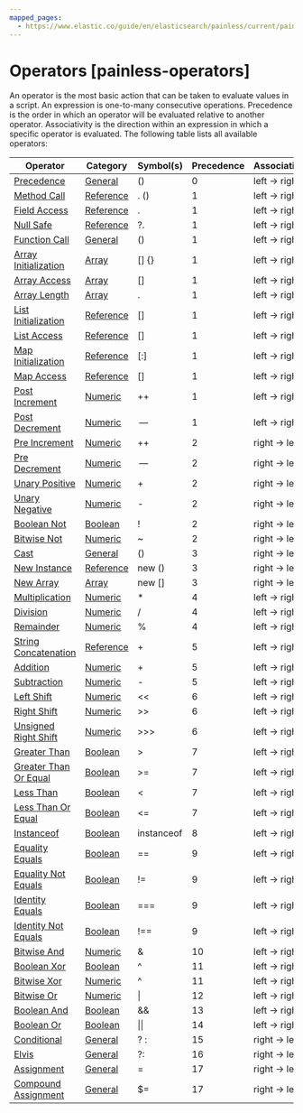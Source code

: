 ```yaml
---
mapped_pages:
  - https://www.elastic.co/guide/en/elasticsearch/painless/current/painless-operators.html
---
```


# Operators [painless-operators]

An operator is the most basic action that can be taken to evaluate values in a script. An expression is one-to-many consecutive operations. Precedence is the order in which an operator will be evaluated relative to another operator. Associativity is the direction within an expression in which a specific operator is evaluated. The following table lists all available operators:

| **Operator** | **Category** | **Symbol(s)** | **Precedence** | **Associativity** |
| --- | --- | --- | --- | --- |
| [Precedence](/reference/scripting-languages/painless/painless-operators-general.md#precedence-operator) | [General](/reference/scripting-languages/painless/painless-operators-general.md) | () | 0 | left → right |
| [Method Call](/reference/scripting-languages/painless/painless-operators-reference.md#method-call-operator) | [Reference](/reference/scripting-languages/painless/painless-operators-reference.md) | . () | 1 | left → right |
| [Field Access](/reference/scripting-languages/painless/painless-operators-reference.md#field-access-operator) | [Reference](/reference/scripting-languages/painless/painless-operators-reference.md) | . | 1 | left → right |
| [Null Safe](/reference/scripting-languages/painless/painless-operators-reference.md#null-safe-operator) | [Reference](/reference/scripting-languages/painless/painless-operators-reference.md) | ?. | 1 | left → right |
| [Function Call](/reference/scripting-languages/painless/painless-operators-general.md#function-call-operator) | [General](/reference/scripting-languages/painless/painless-operators-general.md) | () | 1 | left → right |
| [Array Initialization](/reference/scripting-languages/painless/painless-operators-array.md#array-initialization-operator) | [Array](/reference/scripting-languages/painless/painless-operators-array.md) | [] {} | 1 | left → right |
| [Array Access](/reference/scripting-languages/painless/painless-operators-array.md#array-access-operator) | [Array](/reference/scripting-languages/painless/painless-operators-array.md) | [] | 1 | left → right |
| [Array Length](/reference/scripting-languages/painless/painless-operators-array.md#array-length-operator) | [Array](/reference/scripting-languages/painless/painless-operators-array.md) | . | 1 | left → right |
| [List Initialization](/reference/scripting-languages/painless/painless-operators-reference.md#list-initialization-operator) | [Reference](/reference/scripting-languages/painless/painless-operators-reference.md) | [] | 1 | left → right |
| [List Access](/reference/scripting-languages/painless/painless-operators-reference.md#list-access-operator) | [Reference](/reference/scripting-languages/painless/painless-operators-reference.md) | [] | 1 | left → right |
| [Map Initialization](/reference/scripting-languages/painless/painless-operators-reference.md#map-initialization-operator) | [Reference](/reference/scripting-languages/painless/painless-operators-reference.md) | [:] | 1 | left → right |
| [Map Access](/reference/scripting-languages/painless/painless-operators-reference.md#map-access-operator) | [Reference](/reference/scripting-languages/painless/painless-operators-reference.md) | [] | 1 | left → right |
| [Post Increment](/reference/scripting-languages/painless/painless-operators-numeric.md#post-increment-operator) | [Numeric](/reference/scripting-languages/painless/painless-operators-numeric.md) | ++ | 1 | left → right |
| [Post Decrement](/reference/scripting-languages/painless/painless-operators-numeric.md#post-decrement-operator) | [Numeric](/reference/scripting-languages/painless/painless-operators-numeric.md) |  —  | 1 | left → right |
| [Pre Increment](/reference/scripting-languages/painless/painless-operators-numeric.md#pre-increment-operator) | [Numeric](/reference/scripting-languages/painless/painless-operators-numeric.md) | ++ | 2 | right → left |
| [Pre Decrement](/reference/scripting-languages/painless/painless-operators-numeric.md#pre-decrement-operator) | [Numeric](/reference/scripting-languages/painless/painless-operators-numeric.md) |  —  | 2 | right → left |
| [Unary Positive](/reference/scripting-languages/painless/painless-operators-numeric.md#unary-positive-operator) | [Numeric](/reference/scripting-languages/painless/painless-operators-numeric.md) | + | 2 | right → left |
| [Unary Negative](/reference/scripting-languages/painless/painless-operators-numeric.md#unary-negative-operator) | [Numeric](/reference/scripting-languages/painless/painless-operators-numeric.md) | - | 2 | right → left |
| [Boolean Not](/reference/scripting-languages/painless/painless-operators-boolean.md#boolean-not-operator) | [Boolean](/reference/scripting-languages/painless/painless-operators-boolean.md) | ! | 2 | right → left |
| [Bitwise Not](/reference/scripting-languages/painless/painless-operators-numeric.md#bitwise-not-operator) | [Numeric](/reference/scripting-languages/painless/painless-operators-numeric.md) | ~ | 2 | right → left |
| [Cast](/reference/scripting-languages/painless/painless-operators-general.md#cast-operator) | [General](/reference/scripting-languages/painless/painless-operators-general.md) | () | 3 | right → left |
| [New Instance](/reference/scripting-languages/painless/painless-operators-reference.md#new-instance-operator) | [Reference](/reference/scripting-languages/painless/painless-operators-reference.md) | new () | 3 | right → left |
| [New Array](/reference/scripting-languages/painless/painless-operators-array.md#new-array-operator) | [Array](/reference/scripting-languages/painless/painless-operators-array.md) | new [] | 3 | right → left |
| [Multiplication](/reference/scripting-languages/painless/painless-operators-numeric.md#multiplication-operator) | [Numeric](/reference/scripting-languages/painless/painless-operators-numeric.md) | * | 4 | left → right |
| [Division](/reference/scripting-languages/painless/painless-operators-numeric.md#division-operator) | [Numeric](/reference/scripting-languages/painless/painless-operators-numeric.md) | / | 4 | left → right |
| [Remainder](/reference/scripting-languages/painless/painless-operators-numeric.md#remainder-operator) | [Numeric](/reference/scripting-languages/painless/painless-operators-numeric.md) | % | 4 | left → right |
| [String Concatenation](/reference/scripting-languages/painless/painless-operators-reference.md#string-concatenation-operator) | [Reference](/reference/scripting-languages/painless/painless-operators-reference.md) | + | 5 | left → right |
| [Addition](/reference/scripting-languages/painless/painless-operators-numeric.md#addition-operator) | [Numeric](/reference/scripting-languages/painless/painless-operators-numeric.md) | + | 5 | left → right |
| [Subtraction](/reference/scripting-languages/painless/painless-operators-numeric.md#subtraction-operator) | [Numeric](/reference/scripting-languages/painless/painless-operators-numeric.md) | - | 5 | left → right |
| [Left Shift](/reference/scripting-languages/painless/painless-operators-numeric.md#left-shift-operator) | [Numeric](/reference/scripting-languages/painless/painless-operators-numeric.md) | << | 6 | left → right |
| [Right Shift](/reference/scripting-languages/painless/painless-operators-numeric.md#right-shift-operator) | [Numeric](/reference/scripting-languages/painless/painless-operators-numeric.md) | >> | 6 | left → right |
| [Unsigned Right Shift](/reference/scripting-languages/painless/painless-operators-numeric.md#unsigned-right-shift-operator) | [Numeric](/reference/scripting-languages/painless/painless-operators-numeric.md) | >>> | 6 | left → right |
| [Greater Than](/reference/scripting-languages/painless/painless-operators-boolean.md#greater-than-operator) | [Boolean](/reference/scripting-languages/painless/painless-operators-boolean.md) | > | 7 | left → right |
| [Greater Than Or Equal](/reference/scripting-languages/painless/painless-operators-boolean.md#greater-than-or-equal-operator) | [Boolean](/reference/scripting-languages/painless/painless-operators-boolean.md) | >= | 7 | left → right |
| [Less Than](/reference/scripting-languages/painless/painless-operators-boolean.md#less-than-operator) | [Boolean](/reference/scripting-languages/painless/painless-operators-boolean.md) | < | 7 | left → right |
| [Less Than Or Equal](/reference/scripting-languages/painless/painless-operators-boolean.md#less-than-or-equal-operator) | [Boolean](/reference/scripting-languages/painless/painless-operators-boolean.md) | <= | 7 | left → right |
| [Instanceof](/reference/scripting-languages/painless/painless-operators-boolean.md#instanceof-operator) | [Boolean](/reference/scripting-languages/painless/painless-operators-boolean.md) | instanceof | 8 | left → right |
| [Equality Equals](/reference/scripting-languages/painless/painless-operators-boolean.md#equality-equals-operator) | [Boolean](/reference/scripting-languages/painless/painless-operators-boolean.md) | == | 9 | left → right |
| [Equality Not Equals](/reference/scripting-languages/painless/painless-operators-boolean.md#equality-not-equals-operator) | [Boolean](/reference/scripting-languages/painless/painless-operators-boolean.md) | != | 9 | left → right |
| [Identity Equals](/reference/scripting-languages/painless/painless-operators-boolean.md#identity-equals-operator) | [Boolean](/reference/scripting-languages/painless/painless-operators-boolean.md) | === | 9 | left → right |
| [Identity Not Equals](/reference/scripting-languages/painless/painless-operators-boolean.md#identity-not-equals-operator) | [Boolean](/reference/scripting-languages/painless/painless-operators-boolean.md) | !== | 9 | left → right |
| [Bitwise And](/reference/scripting-languages/painless/painless-operators-numeric.md#bitwise-and-operator) | [Numeric](/reference/scripting-languages/painless/painless-operators-numeric.md) | & | 10 | left → right |
| [Boolean Xor](/reference/scripting-languages/painless/painless-operators-boolean.md#boolean-xor-operator) | [Boolean](/reference/scripting-languages/painless/painless-operators-boolean.md) | ^ | 11 | left → right |
| [Bitwise Xor](/reference/scripting-languages/painless/painless-operators-numeric.md#bitwise-xor-operator) | [Numeric](/reference/scripting-languages/painless/painless-operators-numeric.md) | ^ | 11 | left → right |
| [Bitwise Or](/reference/scripting-languages/painless/painless-operators-numeric.md#bitwise-or-operator) | [Numeric](/reference/scripting-languages/painless/painless-operators-numeric.md) | &#124; | 12 | left → right |
| [Boolean And](/reference/scripting-languages/painless/painless-operators-boolean.md#boolean-and-operator) | [Boolean](/reference/scripting-languages/painless/painless-operators-boolean.md) | && | 13 | left → right |
| [Boolean Or](/reference/scripting-languages/painless/painless-operators-boolean.md#boolean-or-operator) | [Boolean](/reference/scripting-languages/painless/painless-operators-boolean.md) | &#124;&#124; | 14 | left → right |
| [Conditional](/reference/scripting-languages/painless/painless-operators-general.md#conditional-operator) | [General](/reference/scripting-languages/painless/painless-operators-general.md) | ? : | 15 | right → left |
| [Elvis](/reference/scripting-languages/painless/painless-operators-reference.md#elvis-operator) | [General](/reference/scripting-languages/painless/painless-operators-general.md) | ?: | 16 | right → left |
| [Assignment](/reference/scripting-languages/painless/painless-operators-general.md#assignment-operator) | [General](/reference/scripting-languages/painless/painless-operators-general.md) | = | 17 | right → left |
| [Compound Assignment](/reference/scripting-languages/painless/painless-operators-general.md#compound-assignment-operator) | [General](/reference/scripting-languages/painless/painless-operators-general.md) | $= | 17 | right → left |

